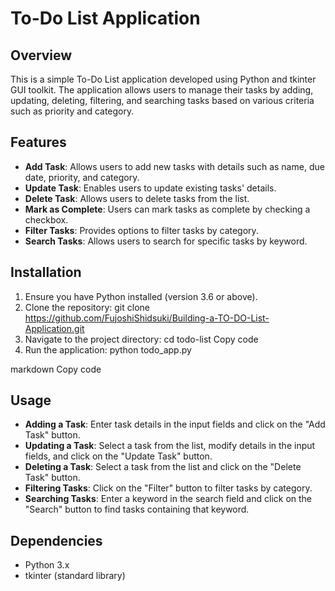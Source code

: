 # To-Do List Application

## Overview
This is a simple To-Do List application developed using Python and tkinter GUI toolkit. The application allows users to manage their tasks by adding, updating, deleting, filtering, and searching tasks based on various criteria such as priority and category.

## Features
- **Add Task**: Allows users to add new tasks with details such as name, due date, priority, and category.
- **Update Task**: Enables users to update existing tasks' details.
- **Delete Task**: Allows users to delete tasks from the list.
- **Mark as Complete**: Users can mark tasks as complete by checking a checkbox.
- **Filter Tasks**: Provides options to filter tasks by category.
- **Search Tasks**: Allows users to search for specific tasks by keyword.

## Installation
1. Ensure you have Python installed (version 3.6 or above).
2. Clone the repository:
git clone https://github.com/FujoshiShidsuki/Building-a-TO-DO-List-Application.git
3. Navigate to the project directory:
cd todo-list
Copy code
4. Run the application:
python todo_app.py

markdown
Copy code

## Usage
- **Adding a Task**: Enter task details in the input fields and click on the "Add Task" button.
- **Updating a Task**: Select a task from the list, modify details in the input fields, and click on the "Update Task" button.
- **Deleting a Task**: Select a task from the list and click on the "Delete Task" button.
- **Filtering Tasks**: Click on the "Filter" button to filter tasks by category.
- **Searching Tasks**: Enter a keyword in the search field and click on the "Search" button to find tasks containing that keyword.

## Dependencies
- Python 3.x
- tkinter (standard library)

